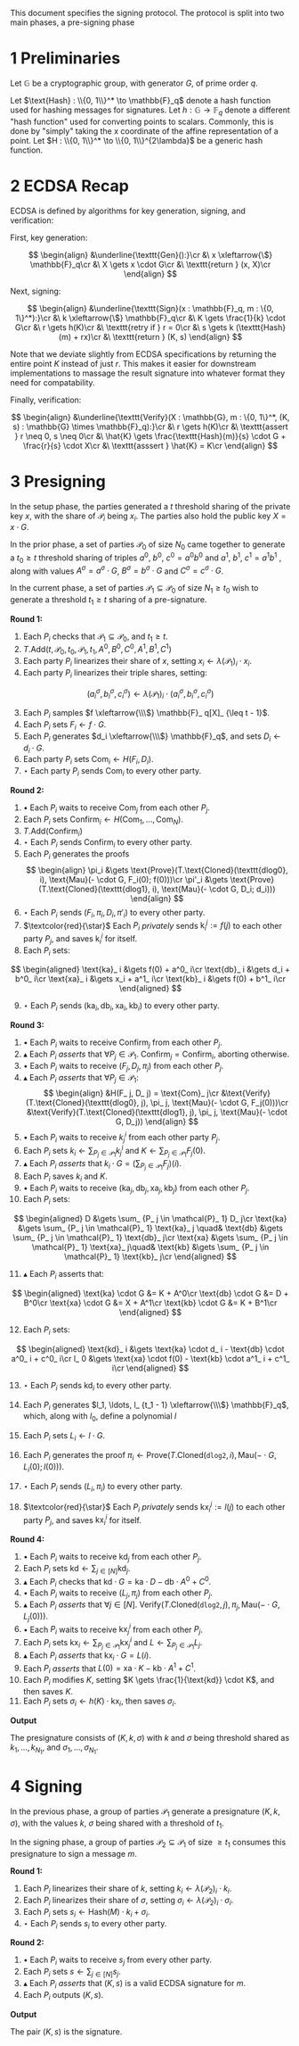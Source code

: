 This document specifies the signing protocol.
The protocol is split into two main phases, a pre-signing phase

# 1 Preliminaries

Let $\mathbb{G}$ be a cryptographic group, with generator $G$, of prime order $q$.

Let $\text{Hash} : \\{0, 1\\}^* \to \mathbb{F}_q$ denote a hash function used for hashing messages
for signatures.
Let $h : \mathbb{G} \to \mathbb{F}_q$ denote a different "hash function" used for converting points to scalars.
Commonly, this is done by "simply" taking the x coordinate of the affine
representation of a point.
Let $H : \\{0, 1\\}^* \to \\{0, 1\\}^{2\lambda}$ be a generic hash function.

# 2 ECDSA Recap

ECDSA is defined by algorithms for key generation, signing, and verification:

First, key generation:

$$
\begin{align}
&\underline{\texttt{Gen}():}\cr
&\ x \xleftarrow{\$} \mathbb{F}_q\cr
&\ X \gets x \cdot G\cr
&\ \texttt{return } (x, X)\cr
\end{align}
$$

Next, signing:

$$
\begin{align}
&\underline{\texttt{Sign}(x : \mathbb{F}_q, m : \{0, 1\}^*):}\cr
&\ k \xleftarrow{\$} \mathbb{F}_q\cr
&\ K \gets \frac{1}{k} \cdot G\cr
&\ r \gets h(K)\cr
&\ \texttt{retry if } r = 0\cr
&\ s \gets k (\texttt{Hash}(m) + rx)\cr
&\ \texttt{return } (K, s)
\end{align}
$$

Note that we deviate slightly from ECDSA specifications by returning
the entire point $K$ instead of just $r$.
This makes it easier for downstream implementations to massage
the result signature into whatever format they need for compatability.

Finally, verification:

$$
\begin{align}
&\underline{\texttt{Verify}(X : \mathbb{G}, m : \{0, 1\}^*, (K, s) : \mathbb{G} \times \mathbb{F}_q):}\cr
&\ r \gets h(K)\cr
&\ \texttt{assert } r \neq 0, s \neq 0\cr
&\ \hat{K} \gets \frac{\texttt{Hash}(m)}{s} \cdot G + \frac{r}{s} \cdot X\cr
&\ \texttt{asssert } \hat{K} = K\cr
\end{align}
$$

# 3 Presigning

In the setup phase, the parties generated a $t$ threshold sharing
of the private key $x$, with the share of $\mathcal{P}_i$ being $x_i$.
The parties also hold the public key $X = x \cdot G$.

In the prior phase, a set of parties $\mathcal{P}_0$ of size $N_0$
came together to generate a $t_0 \geq t$ threshold sharing of triples $a^0$, $b^0$, $c^0 = a^0 b^0$
and $a^1$, $b^1$, $c^1 = a^1 b^1$ , along with values $A^\sigma = a^\sigma \cdot G$, $B^\sigma = b^\sigma \cdot G$ and $C^\sigma = c^\sigma \cdot G$.

In the current phase, a set of parties $\mathcal{P}_1 \subseteq \mathcal{P}_0$
of size $N_1 \geq t_0$ wish to generate a threshold $t_1 \geq t$ sharing
of a pre-signature.

**Round 1:**

1. Each $P_i$ checks that $\mathcal{P}_1 \subseteq \mathcal{P}_0$, and $t_1 \geq t$.
1. $T.\text{Add}(t, \mathcal{P}_0, t_0, \mathcal{P}_1, t_1, A^0, B^0, C^0, A^1, B^1, C^1)$
2. Each party $P_i$ linearizes their share of $x$, setting $x_i \gets \lambda(\mathcal{P}_1)_i \cdot x_i$.
3. Each party $P_i$ linearizes their triple shares, setting:

$$
(a_i^\sigma, b_i^\sigma, c_i^\sigma) \gets \lambda(\mathcal{P}_1)_i \cdot (a_i^\sigma, b_i^\sigma, c_i^\sigma)
$$

3. Each $P_i$ samples $f \xleftarrow{\\\$} \mathbb{F}_ q[X]_ {\leq t - 1}$.
4. Each $P_i$ sets $F_ i \gets f \cdot G$.
5. Each $P_i$ generates $d_i \xleftarrow{\\\$} \mathbb{F}_q$, and sets $D_i \gets d_i \cdot G$.
6. Each party $P_i$ sets $\text{Com}_i \gets H(F_i, D_i)$.
7. $\star$ Each party $P_i$ sends $\text{Com}_i$ to every other party.

**Round 2:**

1. $\bullet$ Each $P_i$ waits to receive $\text{Com}_j$ from each other $P_j$.
2. Each $P_i$ sets $\text{Confirm}_i \gets H(\text{Com}_1, \ldots, \text{Com}_N)$.
3. $T.\text{Add}(\text{Confirm}_i)$
4. $\star$ Each $P_i$ sends $\text{Confirm}_i$ to every other party.
5. Each $P_i$ generates the proofs
$$
\begin{align}
\pi_i &\gets \text{Prove}(T.\text{Cloned}(\texttt{dlog0}, i), \text{Mau}(- \cdot G, F_i(0); f(0)))\cr
\pi'_i &\gets \text{Prove}(T.\text{Cloned}(\texttt{dlog1}, i), \text{Mau}(- \cdot G, D_i; d_i)))
\end{align}
$$
6. $\star$ Each $P_i$ sends $(F_i, \pi_i, D_i, \pi'_i)$ to every other party.
7. $\textcolor{red}{\star}$ Each $P_i$ *privately* sends $\text{k}_i^j := f(j)$ to each other party $P_j$, and saves $\text{k}_i^i$ for itself.
8. Each $P_i$ sets:

$$
\begin{aligned}
\text{ka}_ i &\gets f(0) + a^0_ i\cr
\text{db}_ i &\gets d_i + b^0_ i\cr
\text{xa}_ i &\gets x_i + a^1_ i\cr
\text{kb}_ i &\gets f(0) + b^1_ i\cr
\end{aligned}
$$

9. $\star$ Each $P_i$ sends $(\text{ka}_i, \text{db}_i, \text{xa}_i, \text{kb}_i)$ to every other party.

**Round 3:**

1. $\bullet$ Each $P_i$ waits to receive $\text{Confirm}_j$ from each other $P_j$.
2. $\blacktriangle$ Each $P_i$ *asserts* that $\forall P_j \in \mathcal{P}_1.\ \text{Confirm}_j = \text{Confirm}_i$, aborting otherwise.
3. $\bullet$ Each $P_i$ waits to receive $(F_j, D_j, \pi_j)$ from each other $P_j$.
4. $\blacktriangle$ Each $P_i$ *asserts* that $\forall P_j \in \mathcal{P}_ 1$:
$$
\begin{align}
&H(F_ j, D_ j) = \text{Com}_ j\cr
&\text{Verify}(T.\text{Cloned}(\texttt{dlog0}, j), \pi_ j, \text{Mau}(- \cdot G, F_j(0)))\cr
&\text{Verify}(T.\text{Cloned}(\texttt{dlog1}, j), \pi_ j, \text{Mau}(- \cdot G, D_j))
\end{align}
$$
5. $\bullet$ Each $P_i$ waits to receive $k_j^i$ from each other party $P_j$.
6. Each $P_i$ sets $k_ i \gets \sum_{P_ j \in \mathcal{P}_ 1} k^i_ j$ and $K \gets \sum_ {P_ j \in \mathcal{P}_ 1} F_ j(0)$.
7. $\blacktriangle$ Each $P_i$ *asserts* that $k_i \cdot G = (\sum_{P_j \in \mathcal{P}_1} F_j)(i)$.
8. Each $P_i$ saves $k_i$ and $K$.
9. $\bullet$ Each $P_i$ waits to receive $(\text{ka}_j, \text{db}_j, \text{xa}_j, \text{kb}_j)$ from each other $P_j$.
10. Each $P_i$ sets:

$$
\begin{aligned}
D &\gets \sum_ {P_ j \in \mathcal{P}_ 1} D_ j\cr
\text{ka} &\gets \sum_ {P_ j \in \mathcal{P}_ 1} \text{ka}_ j \quad&
\text{db} &\gets \sum_ {P_ j \in \mathcal{P}_ 1} \text{db}_ j\cr
\text{xa} &\gets \sum_ {P_ j \in \mathcal{P}_ 1} \text{xa}_ j\quad&
\text{kb} &\gets \sum_ {P_ j \in \mathcal{P}_ 1} \text{kb}_ j\cr
\end{aligned}
$$

11. $\blacktriangle$ Each $P_i$ asserts that:

$$
\begin{aligned}
\text{ka} \cdot G &= K + A^0\cr
\text{db} \cdot G &= D + B^0\cr
\text{xa} \cdot G &= X + A^1\cr
\text{kb} \cdot G &= K + B^1\cr
\end{aligned}
$$

12. Each $P_i$ sets:

$$
\begin{aligned}
\text{kd}_ i &\gets \text{ka} \cdot d_ i - \text{db} \cdot a^0_ i + c^0_ i\cr
l_ 0 &\gets \text{xa} \cdot f(0) - \text{kb} \cdot a^1_ i + c^1_ i\cr
\end{aligned}
$$

13. $\star$ Each $P_i$ sends $\text{kd}_i$ to every other party.

14. Each $P_i$ generates $l_1, \ldots, l_ {t_1 - 1} \xleftarrow{\\\$} \mathbb{F}_q$, which, along with $l_0$, define a polynomial $l$
15. Each $P_i$ sets $L_ i \gets l \cdot G$.

16. Each $P_i$ generates the proof $\pi_i \gets \text{Prove}(T.\text{Cloned}(\texttt{dlog2}, i), \text{Mau}({- \cdot G}, L_i(0); l(0)))$.
17. $\star$ Each $P_i$ sends $(L_i, \pi_i)$ to every other party.
18. $\textcolor{red}{\star}$ Each $P_i$ *privately* sends $\text{kx}_i^j := l(j)$ to each other party $P_j$, and saves $\text{kx}_i^i$ for itself.

**Round 4:**

1. $\bullet$ Each $P_i$ waits to receive $\text{kd}_j$ from each other $P_j$.
2. Each $P_i$ sets $\text{kd} \gets \sum_{j \in [N]} \text{kd}_j$.
3. $\blacktriangle$ Each $P_i$ checks that $\text{kd} \cdot G = \text{ka} \cdot D - \text{db} \cdot A^0 + C^0$.
4. $\bullet$ Each $P_i$ waits to receive $(L_j, \pi_j)$ from each other $P_j$.
5. $\blacktriangle$ Each $P_i$ *asserts* that $\forall j \in [N].\ \text{Verify}(T.\text{Cloned}(\texttt{dlog2}, j), \pi_j, \text{Mau}(- \cdot G, L_j(0)))$.
6. $\bullet$ Each $P_i$ waits to receive $\text{kx}_j^i$ from each other $P_j$.
7. Each $P_i$ sets $\text{kx}_ i \gets \sum_ {P_ j \in \mathcal{P}_ 1} \text{kx}^i_ j$ and $L \gets \sum_{P_j \in \mathcal{P}_1} L_j$.
8. $\blacktriangle$ Each $P_i$ *asserts* that $\text{kx}_ i \cdot G = L(i)$.
9. Each $P_i$ *asserts* that $L(0) = \text{xa} \cdot K - \text{kb} \cdot A^1 + C^1$.
10. Each $P_i$ modifies $K$, setting $K \gets \frac{1}{\text{kd}} \cdot K$, and then saves $K$.
11. Each $P_i$ sets $\sigma_i \gets h(K) \cdot \text{kx}_i$, then saves $\sigma_i$.

**Output**

The presignature consists of $(K, k, \sigma)$ with $k$ and $\sigma$ being
threshold shared as $k_1, \ldots, k_{N_1}$, and $\sigma_1, \ldots, \sigma_{N_1}$.

# 4 Signing

In the previous phase, a group of parties $\mathcal{P}_1$
generate a presignature $(K, k, \sigma)$, with the values
$k$, $\sigma$ being shared with a threshold of $t_1$.

In the signing phase, a group of parties $\mathcal{P}_2 \subseteq \mathcal{P}_1$ of size $\geq t_1$ consumes this presignature
to sign a message $m$.

**Round 1:**

1. Each $P_i$ linearizes their share of $k$, setting $k_i \gets \lambda(\mathcal{P}_2)_i \cdot k_i$.
2. Each $P_i$ linearizes their share of $\sigma$, setting $\sigma_i \gets \lambda(\mathcal{P}_2)_i \cdot \sigma_i$.
3. Each $P_i$ sets $s_i \gets \text{Hash}(M) \cdot k_i + \sigma_i$.
4. $\star$ Each $P_i$ sends $s_i$ to every other party.

**Round 2:**

1. $\bullet$ Each $P_i$ waits to receive $s_j$ from every other party.
2. Each $P_i$ sets $s \gets \sum_{j \in [N]} s_j$.
3. $\blacktriangle$ Each $P_i$ *asserts* that $(K, s)$ is a valid ECDSA signature for $m$.
4. Each $P_i$ outputs $(K, s)$.

**Output**

The pair $(K, s)$ is the signature.

